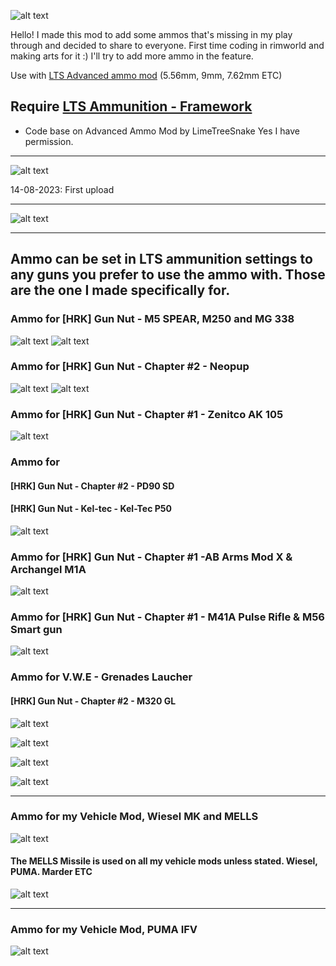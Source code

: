 ![alt text](https://github.com/maikolatte/Just-another-ammo-pack/blob/master/Banner/About.png)

Hello! I made this mod to add some ammos that's missing in my play through and decided to share to everyone.
First time coding in rimworld and making arts for it :)
I'll try to add more ammo in the feature.

Use with [LTS Advanced ammo mod](https://steamcommunity.com/sharedfiles/filedetails/?id=3014181576)
(5.56mm, 9mm, 7.62mm ETC)

Require [LTS Ammunition - Framework](https://steamcommunity.com/sharedfiles/filedetails/?id=2803605634)
---
- Code base on Advanced Ammo Mod by LimeTreeSnake
  Yes I have permission.
---
![alt text](https://github.com/maikolatte/Just-another-ammo-pack/blob/master/Banner/Changelog.png)

14-08-2023: First upload

---
![alt text](https://github.com/maikolatte/Just-another-ammo-pack/blob/master/Banner/Contents.png)

---
Ammo can be set in LTS ammunition settings to any guns you prefer to use the ammo with.
Those are the one I made specifically for.
---
### Ammo for [HRK] Gun Nut - M5 SPEAR, M250 and MG 338
![alt text](https://github.com/maikolatte/Just-another-ammo-pack/blob/master/Banner/277Fury.png)
![alt text](https://github.com/maikolatte/Just-another-ammo-pack/blob/master/Banner/338Norma.png)

### Ammo for [HRK] Gun Nut - Chapter #2 - Neopup
![alt text](https://github.com/maikolatte/Just-another-ammo-pack/blob/master/Banner/20X42MM_HEI.png)
![alt text](https://github.com/maikolatte/Just-another-ammo-pack/blob/master/Banner/20X42MM_SAPHEI.png)

### Ammo for [HRK] Gun Nut - Chapter #1 - Zenitco AK 105
![alt text](https://github.com/maikolatte/Just-another-ammo-pack/blob/master/Banner/5.45×39mm.png)

### Ammo for 
#### [HRK] Gun Nut - Chapter #2 - PD90 SD
#### [HRK] Gun Nut - Kel-tec - Kel-Tec P50

![alt text](https://github.com/maikolatte/Just-another-ammo-pack/blob/master/Banner/FN5.7x28mm.png)

### Ammo for [HRK] Gun Nut - Chapter #1 -AB Arms Mod X & Archangel M1A

![alt text](https://github.com/maikolatte/Just-another-ammo-pack/blob/master/Banner/308Winchester.png)

### Ammo for [HRK] Gun Nut - Chapter #1 - M41A Pulse Rifle & M56 Smart gun

![alt text](https://github.com/maikolatte/Just-another-ammo-pack/blob/master/Banner/Caseless_10mm.png)

### Ammo for V.W.E - Grenades Laucher
#### [HRK] Gun Nut - Chapter #2 - M320 GL

![alt text](https://github.com/maikolatte/Just-another-ammo-pack/blob/master/Banner/40x46mm_HE.png)

![alt text](https://github.com/maikolatte/Just-another-ammo-pack/blob/master/Banner/40x46mm_GLVSMK.png)

![alt text](https://github.com/maikolatte/Just-another-ammo-pack/blob/master/Banner/40x46mm_DoorBreach.png)

![alt text](https://github.com/maikolatte/Just-another-ammo-pack/blob/master/Banner/40x46mm_EMP.png)

---
### Ammo for my Vehicle Mod, Wiesel MK and MELLS
![alt text](https://raw.githubusercontent.com/maikolatte/Just-another-ammo-pack/master/Banner/20x139mm_APDS.png)

#### The MELLS Missile is used on all my vehicle mods unless stated. Wiesel, PUMA. Marder ETC
![alt text](https://raw.githubusercontent.com/maikolatte/Just-another-ammo-pack/master/Banner/MELLS.png)

---
### Ammo for my Vehicle Mod, PUMA IFV
![alt text](https://raw.githubusercontent.com/maikolatte/Just-another-ammo-pack/master/Banner/30x173mm_APFSDS.png)



